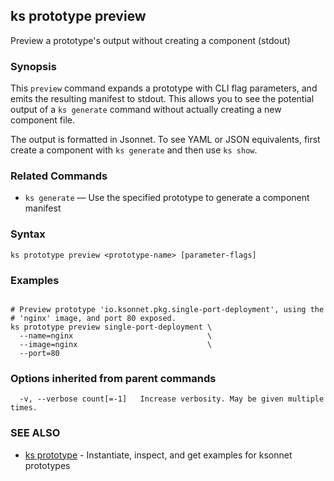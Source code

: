 ## ks prototype preview

Preview a prototype's output without creating a component (stdout)

### Synopsis



This `preview` command expands a prototype with CLI flag parameters, and
emits the resulting manifest to stdout. This allows you to see the potential
output of a `ks generate` command without actually creating a new component file.

The output is formatted in Jsonnet. To see YAML or JSON equivalents, first create
a component with `ks generate` and then use `ks show`.

### Related Commands

* `ks generate` — Use the specified prototype to generate a component manifest

### Syntax


```
ks prototype preview <prototype-name> [parameter-flags]
```

### Examples

```

# Preview prototype 'io.ksonnet.pkg.single-port-deployment', using the
# 'nginx' image, and port 80 exposed.
ks prototype preview single-port-deployment \
  --name=nginx                              \
  --image=nginx                             \
  --port=80
```

### Options inherited from parent commands

```
  -v, --verbose count[=-1]   Increase verbosity. May be given multiple times.
```

### SEE ALSO
* [ks prototype](ks_prototype.md)	 - Instantiate, inspect, and get examples for ksonnet prototypes

